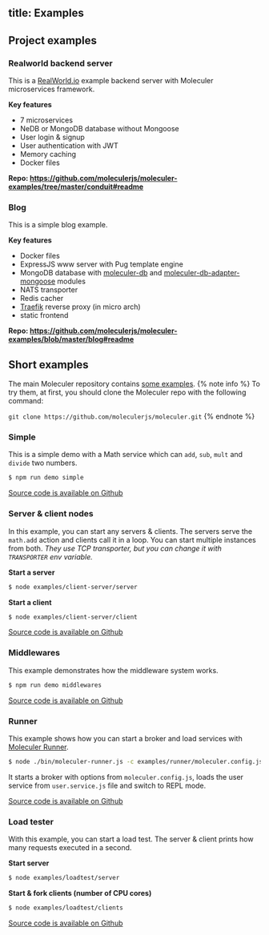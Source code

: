 title: Examples
---

## Project examples

### Realworld backend server
This is a [RealWorld.io](https://realworld.io/) example backend server with Moleculer microservices framework.

**Key features**
- 7 microservices
- NeDB or MongoDB database without Mongoose
- User login & signup
- User authentication with JWT
- Memory caching
- Docker files

**Repo: https://github.com/moleculerjs/moleculer-examples/tree/master/conduit#readme**

### Blog
This is a simple blog example.

**Key features**
- Docker files
- ExpressJS www server with Pug template engine
- MongoDB database with [moleculer-db](https://github.com/moleculerjs/moleculer-db) and [moleculer-db-adapter-mongoose](https://github.com/moleculerjs/moleculer-db/tree/master/packages/moleculer-db-adapter-mongoose) modules
- NATS transporter
- Redis cacher
- [Traefik](https://traefik.io/) reverse proxy (in micro arch)
- static frontend

**Repo: https://github.com/moleculerjs/moleculer-examples/blob/master/blog#readme**

## Short examples
The main Moleculer repository contains [some examples](https://github.com/moleculerjs/moleculer/blob/master/examples/).
{% note info %}
To try them, at first, you should clone the Moleculer repo with the following command:

`git clone https://github.com/moleculerjs/moleculer.git`
{% endnote %}

### Simple
This is a simple demo with a Math service which can `add`, `sub`, `mult` and `divide` two numbers.

```bash
$ npm run demo simple
```

[Source code is available on Github](https://github.com/moleculerjs/moleculer/blob/master/examples/simple/index.js)

### Server & client nodes
In this example, you can start any servers & clients. The servers serve the `math.add` action and clients call it in a loop. You can start multiple instances from both.
*They use TCP transporter, but you can change it with `TRANSPORTER` env variable.*

**Start a server**
```bash
$ node examples/client-server/server
```

**Start a client**
```bash
$ node examples/client-server/client
```

[Source code is available on Github](https://github.com/moleculerjs/moleculer/tree/master/examples/client-server)

### Middlewares
This example demonstrates how the middleware system works.

```bash
$ npm run demo middlewares
```

[Source code is available on Github](https://github.com/moleculerjs/moleculer/blob/master/examples/middlewares/index.js)

### Runner
This example shows how you can start a broker and load services with [Moleculer Runner](moleculer-runner.html).

```bash
$ node ./bin/moleculer-runner.js -c examples/runner/moleculer.config.js -r examples/user.service.js
```
It starts a broker with options from `moleculer.config.js`, loads the user service from `user.service.js` file and switch to REPL mode.

[Source code is available on Github](https://github.com/moleculerjs/moleculer/blob/master/examples/runner)

### Load tester
With this example, you can start a load test. The server & client prints how many requests executed in a second.

**Start server**
```bash
$ node examples/loadtest/server
```

**Start & fork clients (number of CPU cores)**
```bash
$ node examples/loadtest/clients
```

[Source code is available on Github](https://github.com/moleculerjs/moleculer/blob/master/examples/loadtest)

